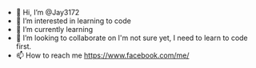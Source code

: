 - 👋 Hi, I’m @Jay3172
- 👀 I’m interested in learning to code
- 🌱 I’m currently learning 
- 💞️ I’m looking to collaborate on I'm not sure yet, I need to learn to code first.
- 📫 How to reach me https://www.facebook.com/me/

<!---
Jay3172/Jay3172 is a ✨ special ✨ repository because its `README.md` (this file) appears on your GitHub profile.
You can click the Preview link to take a look at your changes.
--->
